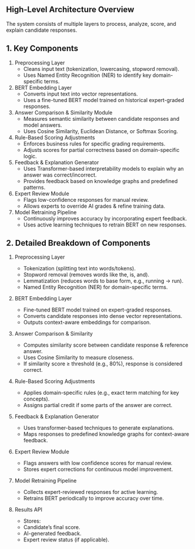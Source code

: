 ## High-Level Architecture Overview

The system consists of multiple layers to process, analyze, score, and explain candidate responses.

## 1. Key Components

1.	Preprocessing Layer
	-	Cleans input text (tokenization, lowercasing, stopword removal).
	-	Uses Named Entity Recognition (NER) to identify key domain-specific terms.
2.	BERT Embedding Layer
	-	Converts input text into vector representations.
	-	Uses a fine-tuned BERT model trained on historical expert-graded responses.
3.	Answer Comparison & Similarity Module
	-	Measures semantic similarity between candidate responses and model answers.
	-	Uses Cosine Similarity, Euclidean Distance, or Softmax Scoring.
4.	Rule-Based Scoring Adjustments
	-	Enforces business rules for specific grading requirements.
	-	Adjusts scores for partial correctness based on domain-specific logic.
5.	Feedback & Explanation Generator
	-	Uses Transformer-based interpretability models to explain why an answer was correct/incorrect.
	-	Provides feedback based on knowledge graphs and predefined patterns.
6.	Expert Review Module
	-	Flags low-confidence responses for manual review.
	-	Allows experts to override AI grades & refine training data.
7.	Model Retraining Pipeline
	-	Continuously improves accuracy by incorporating expert feedback.
	-	Uses active learning techniques to retrain BERT on new responses.



## 2. Detailed Breakdown of Components

1. Preprocessing Layer
	-	Tokenization (splitting text into words/tokens).
	-	Stopword removal (removes words like the, is, and).
	-	Lemmatization (reduces words to base form, e.g., running → run).
	-	Named Entity Recognition (NER) for domain-specific terms.

2. BERT Embedding Layer
	-	Fine-tuned BERT model trained on expert-graded responses.
	-	Converts candidate responses into dense vector representations.
	-	Outputs context-aware embeddings for comparison.

3. Answer Comparison & Similarity
	-	Computes similarity score between candidate response & reference answer.
	-	Uses Cosine Similarity to measure closeness.
	-	If similarity score ≥ threshold (e.g., 80%), response is considered correct.

4. Rule-Based Scoring Adjustments
	-	Applies domain-specific rules (e.g., exact term matching for key concepts).
	-	Assigns partial credit if some parts of the answer are correct.

5. Feedback & Explanation Generator
	-	Uses transformer-based techniques to generate explanations.
	-	Maps responses to predefined knowledge graphs for context-aware feedback.

6. Expert Review Module
	-	Flags answers with low confidence scores for manual review.
	-	Stores expert corrections for continuous model improvement.

7. Model Retraining Pipeline
	-	Collects expert-reviewed responses for active learning.
	-	Retrains BERT periodically to improve accuracy over time.

8. Results API
	-	Stores:
	-	Candidate’s final score.
	-	AI-generated feedback.
	-	Expert review status (if applicable).